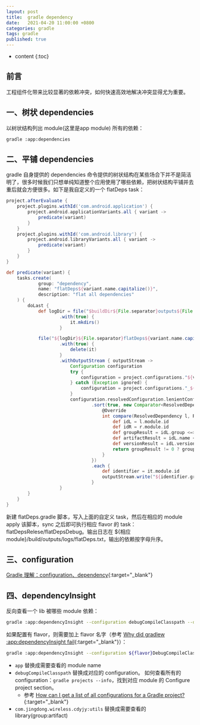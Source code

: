 ```yaml
---
layout: post
title:  gradle dependency
date:   2021-04-20 11:00:00 +0800
categories: gradle
tags: gradle
published: true
---
```


* content
{:toc}

## 前言

工程组件化带来比较显著的依赖冲突，如何快速高效地解决冲突显得尤为重要。

## 一、树状 dependencies

以树状结构列出 module(这里是app module) 所有的依赖：

```bash
gradle :app:dependencies
```

## 二、平铺 dependencies

gradle 自身提供的 dependencies 命令提供的树状结构在某些场合下并不是简洁明了，很多时候我们只想单纯知道整个应用使用了哪些依赖，把树状结构平铺并去重后就会方便很多。如下是我自定义的一个 flatDeps task：

```groovy
project.afterEvaluate {
    project.plugins.withId('com.android.application') {
        project.android.applicationVariants.all { variant ->
            predicate(variant)
        }
    }
    project.plugins.withId('com.android.library') {
        project.android.libraryVariants.all { variant ->
            predicate(variant)
        }
    }
}

def predicate(variant) {
    tasks.create(
            group: "dependency",
            name: "flatDeps${variant.name.capitalize()}",
            description: "flat all dependencies"
    ) {
        doLast {
            def logDir = file("$buildDir${File.separator}outputs${File.separator}logs")
                    .with(true) {
                        it.mkdirs()
                    }

            file("${logDir}${File.separator}flatDeps${variant.name.capitalize()}.txt")
                    .with(true) {
                        delete(it)
                    }
                    .withOutputStream { outputStream ->
                        Configuration configuration
                        try {
                            configuration = project.configurations."${variant.name}CompileClasspath"
                        } catch (Exception ignored) {
                            configuration = project.configurations."_${variant.name}Compile"
                        }
                        configuration.resolvedConfiguration.lenientConfiguration.allModuleDependencies
                                .sort(true, new Comparator<ResolvedDependency>() {
                                    @Override
                                    int compare(ResolvedDependency l, ResolvedDependency r) {
                                        def idL = l.module.id
                                        def idR = r.module.id
                                        def groupResult = idL.group <=> idR.group
                                        def artifactResult = idL.name <=> idR.name
                                        def versionResult = idL.version <=> idR.version
                                        return groupResult != 0 ? groupResult : (artifactResult != 0 ? artifactResult : versionResult)
                                    }
                                })
                                .each {
                                    def identifier = it.module.id
                                    outputStream.write("${identifier.group}:${identifier.name}:${identifier.version}\n".getBytes())
                                }
                    }
        }
    }
}
```

新建 flatDeps.gradle 脚本，写入上面的自定义 task，然后在相应的 module apply 该脚本，sync 之后即可执行相应 flavor 的 task：flatDepsRelese/flatDepsDebug。输出日志在 ${相应module}/build/outputs/logs/flatDeps.txt，输出的依赖按字母升序。

## 三、configuration

[Gradle 理解：configuration、dependency](https://blog.csdn.net/Gdeer/article/details/104815986){:target="_blank"}

## 四、dependencyInsight

反向查看一个 lib 被哪些 module 依赖：

```bash
gradle :app:dependencyInsight --configuration debugCompileClasspath --dependency com.jingdong.wireless.cdyjy:utils
```

如果配置有 flavor，则需要加上 flavor 名字（参考 [Why did gradlew :app:dependencyInsight fail](https://stackoverflow.com/a/61530873/7368406){:target="_blank"}）：

```bash
gradle :app:dependencyInsight --configuration ${flavor}DebugCompileClasspath --dependency com.jingdong.wireless.cdyjy:utils
```

* `app` 替换成需要查看的 module name
* `debugCompileClasspath` 替换成对应的 configuration。
   如何查看所有的 configuration：`gradle projects --info`，找到对应 module 的 Configure project section。
   * 参考 [How can I get a list of all configurations for a Gradle project?](https://stackoverflow.com/questions/41173616/how-can-i-get-a-list-of-all-configurations-for-a-gradle-project){:target="_blank"}
* `com.jingdong.wireless.cdyjy:utils` 替换成需要查看的 library(group:artifact)
